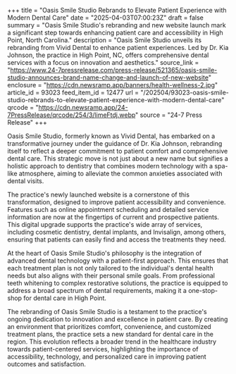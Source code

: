 +++
title = "Oasis Smile Studio Rebrands to Elevate Patient Experience with Modern Dental Care"
date = "2025-04-03T07:00:23Z"
draft = false
summary = "Oasis Smile Studio's rebranding and new website launch mark a significant step towards enhancing patient care and accessibility in High Point, North Carolina."
description = "Oasis Smile Studio unveils its rebranding from Vivid Dental to enhance patient experiences. Led by Dr. Kia Johnson, the practice in High Point, NC, offers comprehensive dental services with a focus on innovation and aesthetics."
source_link = "https://www.24-7pressrelease.com/press-release/521365/oasis-smile-studio-announces-brand-name-change-and-launch-of-new-website"
enclosure = "https://cdn.newsramp.app/banners/health-wellness-2.jpg"
article_id = 93023
feed_item_id = 12477
url = "/202504/93023-oasis-smile-studio-rebrands-to-elevate-patient-experience-with-modern-dental-care"
qrcode = "https://cdn.newsramp.app/24-7PressRelease/qrcode/254/3/limeFtdj.webp"
source = "24-7 Press Release"
+++

<p>Oasis Smile Studio, formerly known as Vivid Dental, has embarked on a transformative journey under the guidance of Dr. Kia Johnson, rebranding itself to reflect a deeper commitment to patient comfort and comprehensive dental care. This strategic move is not just about a new name but signifies a holistic approach to dentistry that combines modern technology with a spa-like atmosphere, aiming to alleviate the common anxieties associated with dental visits.</p><p>The practice's newly launched website is a cornerstone of this transformation, designed to improve patient accessibility and convenience. Features such as online appointment scheduling and detailed service information are now at the fingertips of current and prospective patients. This digital upgrade supports the practice's wide array of services, including cosmetic dentistry, dental implants, and Invisalign, among others, ensuring that patients can easily find and access the treatments they need.</p><p>At the heart of Oasis Smile Studio's philosophy is the integration of advanced dental technology with a patient-first approach. This ensures that each treatment plan is not only tailored to the individual's dental health needs but also aligns with their personal smile goals. From professional teeth whitening to complex restorative solutions, the practice is equipped to address a broad spectrum of dental requirements, making it a one-stop-shop for dental care in High Point.</p><p>The rebranding of Oasis Smile Studio is a testament to the practice's ongoing dedication to innovation and excellence in patient care. By creating an environment that prioritizes comfort, convenience, and customized treatment plans, the practice sets a new standard for dental care in the region. This evolution reflects a broader trend in the healthcare industry towards patient-centered services, highlighting the importance of accessibility, technology, and personalized care in improving patient outcomes and satisfaction.</p>